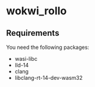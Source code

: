 # wokwi_rollo

Requirements
------------

You need the following packages:

- wasi-libc
- lld-14
- clang
- libclang-rt-14-dev-wasm32
